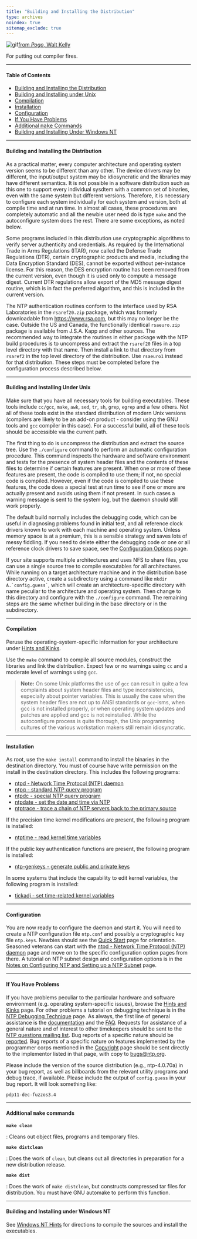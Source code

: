 ```yaml
---
title: "Building and Installing the Distribution"
type: archives
noindex: true 
sitemap_exclude: true
---
```


![gif](/documentation/pic/beaver.gif)[from _Pogo_, Walt Kelly](/reflib/pictures/)

For putting out compiler fires.

* * *

#### Table of Contents

*   [Building and Installing the Distribution](/documentation/4.1.0/build/#building-and-installing-the-distribution)
*   [Building and Installing under Unix](/documentation/4.1.0/build/#building-and-installing-under-unix)
*   [Compilation](/documentation/4.1.0/build/#compilation)
*   [Installation](/documentation/4.1.0/build/#installation)
*   [Configuration](/documentation/4.1.0/build/#configuration)
*   [If You Have Problems](/documentation/4.1.0/build/#if-you-have-problems)
*   [Additional <tt>make</tt> Commands](/documentation/4.1.0/build/#additional-ttmakett-commands)
*   [Building and Installing Under Windows NT](/documentation/4.1.0/build/#building-and-installing-under-windows-nt)

* * *

#### Building and Installing the Distribution

As a practical matter, every computer architecture and operating system version seems to be different than any other. The device drivers may be different, the input/output system may be idiosyncratic and the libraries may have different semantics. It is not possible in a software distribution such as this one to support every individual sysdtem with a common set of binaries, even with the same system but different versions. Therefore, it is necessary to configure each system individually for each system and version, both at compile time and at run time. In almost all cases, these procedures are completely automatic and all the newbie user need do is type `make` and the autoconfigure system does the rest. There are some exceptions, as noted below.

Some programs included in this distribution use cryptographic algorithms to verify server authenticity and credentials. As required by the International Trade in Arms Regulations (ITAR), now called the Defense Trade Regulations (DTR), certain cryptographic products and media, including the Data Encryption Standard (DES), cannot be exported without per-instance license. For this reason, the DES encryption routine has been removed from the current version, even though it is used only to compute a message digest. Current DTR regulations allow export of the MD5 message digest routine, which is in fact the preferred algorithm, and this is included in the current version.

The NTP authentication routines conform to the interface used by RSA Laboratories in the <code>rsaref20.zip</code> package, which was formerly downloadable from https://www.rsa.com, but this may no longer be the case. Outside the US and Canada, the functionally identical <code>rsaeuro.zip</code> package is available from J.S.A. Kapp and other sources. The recommended way to integrate the routines in either package with the NTP build procedures is to uncompress and extract the <code>rsaref20</code> files in a top level directory with that name. Then install a link to that directory from <code>rsaref2</code> in the top level directory of the distribution. Use <code>rsaeuro1</code> instead for that distribution. These steps must be completed
before the configuration process described below.</p>

* * *

#### Building and Installing Under Unix

Make sure that you have all necessary tools for building executables. These tools include <code>cc/gcc</code>, <code>make</code>, <code>awk</code>, <code>sed</code>, <code>tr</code>, <code>sh</code>, <code>grep</code>, <code>egrep</code> and a few others. Not all of these tools exist in the standard distribution of modern Unix versions (compilers are likely to be an add-on product - consider using the GNU tools and <code>gcc</code> compiler in this case). For a successful build, all of these tools should be accessible via the current path.

The first thing to do is uncompress the distribution and extract the source tree. Use the <code>./configure</code> command to perform an automatic configuration procedure. This command inspects the hardware and software environment and tests for the presence of system header files and the contents of these files to determine if certain features are present. When one or more of these features are present, the code is compiled to use them; if not, no special code is compiled. However, even if the code is compiled to use these features, the code does a special test at run time to see if one or more are actually present and avoids using them if not present. In such cases a warning message is sent to the system log, but the daemon should still work properly.

The default build normally includes the debugging code, which can be useful in diagnosing problems found in initial test, and all reference clock drivers known to work with each machine and operating system. Unless memory space is at a premium, this is a sensible strategy and saves lots of messy fiddling. If you need to delete either the debugging code or one or all reference clock drivers to save space, see the [Configuration Options](/documentation/4.1.0/config/) page.

If your site supports multiple architectures and uses NFS to share files, you can use a single source tree to compile executables for all architectures. While running on a target architecture machine and in the distribution base directory active, create a subdirectory using a command like <code>mkdir A.\`config.guess\`</code>, which will create an architecture-specific directory with name peculiar to the architecture and operating system. Then change to this directory and configure with the <code>./configure</code> command. The remaining steps are the same whether building in the base directory or in the subdirectory.

* * *

#### Compilation

Peruse the operating-system-specific information for your architecture under [Hints and Kinks](/documentation/4.1.0/hints/). 

Use the <code>make</code> command to compile all source modules, construct the libraries and link the distribution. Expect few or no warnings using <code>cc</code> and a moderate level of warnings using <code>gcc</code>.
> **Note:** On some Unix platforms the use of <code>gcc</code> can result in quite a few complaints about system header files and type inconsistencies, especially about pointer variables. This is usually the case when the system header files are not up to ANSI standards or <code>gcc</code>-isms, when gcc is not installed properly, or when operating system updates and patches are applied and gcc is not reinstalled. While the autoconfigure process is quite thorough, the Unix programming cultures of the various workstation makers still remain idiosyncratic.

* * *

#### Installation

As root, use the <code>make install</code> command to install the binaries in the destination directory. You must of course have write permission on the install in the destination directory. This includes the following programs:

* [ntpd - Network Time Protocol (NTP) daemon](/documentation/4.1.0/ntpd/)
* [ntpq - standard NTP query program](/documentation/4.1.0/ntpq/)
* [ntpdc - special NTP query program](/documentation/4.1.0/ntpdc/)
* [ntpdate - set the date and time via NTP](/documentation/4.1.0/ntpdate/)
* [ntptrace - trace a chain of NTP servers back to the primary source](/documentation/4.1.0/ntptrace/) 

If the precision time kernel modifications are present, the following program is installed:

* [ntptime - read kernel time variables](/documentation/4.1.0/ntptime/) 

If the public key authentication functions are present, the following program is installed:

* [ntp-genkeys - generate public and private keys](/documentation/4.1.0/genkeys/) 

In some systems that include the capability to edit kernel variables, the following program is installed:

* [tickadj - set time-related kernel variables](/documentation/4.1.0/tickadj/) 

* * *

#### Configuration

You are now ready to configure the daemon and start it. You will need to create a NTP configuration file <code>ntp.conf</code> and possibly a cryptographic key file <code>ntp.keys</code>. Newbies should see the [Quick Start](/documentation/4.1.0/quick/) page for orientation. Seasoned veterans can start with the [ntpd - Network Time Protocol (NTP) daemon](/documentation/4.1.0/ntpd/) page and move on to the specific configuration option pages from there. A tutorial on NTP subnet design and configuration options is in the [Notes on Configuring NTP and Setting up a NTP Subnet](/documentation/4.1.0/notes/) page.

* * *

#### If You Have Problems

If you have problems peculiar to the particular hardware and software environment (e.g. operating system-specific issues), browse the [Hints and Kinks](/documentation/4.1.0/hints/) page. For other problems a tutorial on debugging technique is in the [NTP Debugging Technique](/documentation/4.1.0/debug/) page. As always, the first line of general assistance is the [documentation](/documentation/4.1.0/) and the [FAQ](/ntpfaq/). Requests for assistance of a general nature and of interest to other timekeepers should be sent to the [NTP questions mailing list](https://lists.ntp.org/questions/). Bug reports of a specific nature should be [reported](https://bugs.ntp.org/). Bug reports of a specific nature on features implemented by the programmer corps mentioned in the [Copyright](/documentation/4.1.0/copyright/) page should be sent directly to the implementor listed in that page, with copy to bugs@ntp.org.

Please include the version of the source distribution (e.g., ntp-4.0.70a) in your bug report, as well as billboards from the relevant utility programs and debug trace, if available. Please include the output of <code>config.guess</code> in your bug report. It will look something like:

`pdp11-dec-fuzzos3.4`

* * *

#### Additional <tt>make</tt> commands

<code>**make clean**</code>

: Cleans out object files, programs and temporary files.

<code>**make distclean**</code>

: Does the work of <code>clean</code>, but cleans out all directories in preparation for a new distribution release.

<code>**make dist**</code>

: Does the work of <code>make distclean</code>, but constructs compressed tar files for distribution. You must have GNU automake to perform this function.

* * *

#### Building and Installing under Windows NT

See [Windows NT Hints](/documentation/hints/winnt/) for directions to compile the sources and install the executables.